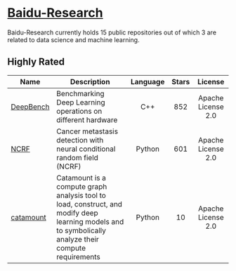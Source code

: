 # [Baidu-Research](https://github.com/baidu-research)

Baidu-Research currently holds 15 public repositories out of which 3 are related to data science and machine learning.

 ## Highly Rated

| Name | Description | Language | Stars | License |
| ---- | ----------- | :--------: | :-----: | :-------: |
 | [DeepBench](https://github.com/baidu-research/DeepBench) | Benchmarking Deep Learning operations on different hardware | C++ | 852 | Apache License 2.0 |
| [NCRF](https://github.com/baidu-research/NCRF) | Cancer metastasis detection with neural conditional random field (NCRF) | Python | 601 | Apache License 2.0 |
| [catamount](https://github.com/baidu-research/catamount) | Catamount is a compute graph analysis tool to load, construct, and modify deep learning models and to symbolically analyze their compute requirements | Python | 10 | Apache License 2.0 |
